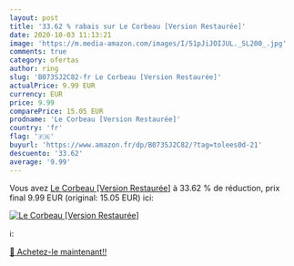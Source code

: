 ```yaml
---
layout: post
title: '33.62 % rabais sur Le Corbeau [Version Restaurée]'
date: 2020-10-03 11:13:21
image: 'https://m.media-amazon.com/images/I/51pJiJOIJUL._SL200_.jpg'
comments: true
category: ofertas
author: ring
slug: 'B073SJ2C82-fr Le Corbeau [Version Restaurée]'
actualPrice: 9.99 EUR
currency: EUR
price: 9.99
comparePrice: 15.05 EUR
prodname: 'Le Corbeau [Version Restaurée]'
country: 'fr'
flag: '🇫🇷'
buyurl: 'https://www.amazon.fr/dp/B073SJ2C82/?tag=tolees0d-21'
descuento: '33.62'
average: '9.99'
---
```


Vous avez [Le Corbeau [Version Restaurée]](https://www.amazon.fr/dp/B073SJ2C82/?tag=tolees0d-21)  à  33.62 % de réduction, prix final  9.99 EUR (original: 15.05 EUR) ici:

[![Le Corbeau [Version Restaurée]](https://m.media-amazon.com/images/I/51pJiJOIJUL._SL200_.jpg)](https://www.amazon.fr/dp/B073SJ2C82/?tag=tolees0d-21)

ℹ️:


[🛒 Achetez-le maintenant!!](https://www.amazon.fr/dp/B073SJ2C82/?tag=tolees0d-21)
